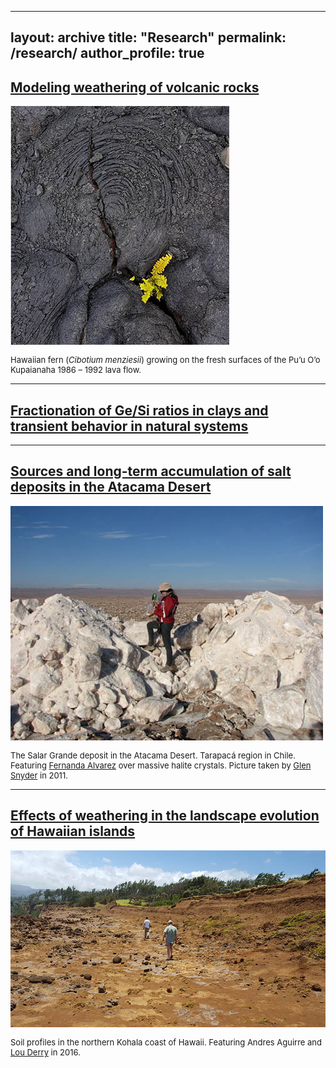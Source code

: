 ---
layout: archive
title: "Research"
permalink: /research/
author_profile: true
----
<h2><b><a href="https://aliperezfodich.github.io/research/volcanic-weathering">Modeling weathering of volcanic rocks</a></b></h2> 
<img style="float: center;" src="/images/basalt-fern-small.png" style="width:250px;">
<p style="font-size:small">Hawaiian fern (<i>Cibotium menziesii</i>) growing on the fresh surfaces of the Pu’u O’o Kupaianaha 1986 – 1992 lava flow.</p>

----
<h2><b><a href="https://aliperezfodich.github.io/research/GeSi-clays">Fractionation of Ge/Si ratios in clays and transient behavior in natural systems</a></b></h2> 

----
<h2><b><a href="https://aliperezfodich.github.io/research/Atacama-nitrates">Sources and long-term accumulation of salt deposits in the Atacama Desert</a></b></h2> 

<img style="float: center;" src="/images/fernanda-atacama.JPG">
<p style="font-size:small">The Salar Grande deposit in the Atacama Desert. Tarapacá region in Chile. Featuring <a href="https://fcqudec.cl/nuestro-personal/dra-fernanda-alvarez-amado/">Fernanda Alvarez</a> over massive halite crystals. Picture taken by <a href="https://researchmap.jp/glen_snyder/?lang=english">Glen Snyder</a> in 2011.</p>

----
<h2><b><a href="https://aliperezfodich.github.io/research/Hawaii-landscape">Effects of weathering in the landscape evolution of Hawaiian islands</a></b></h2> 

<img style="float: center;" src="/images/research2.jpg">
<p style="font-size:small">Soil profiles in the northern Kohala coast of Hawaii. Featuring Andres Aguirre and <a href="http://www.geo.cornell.edu/eas/PeoplePlaces/Faculty/derry-new/index.html">Lou Derry</a> in  2016.</p>






